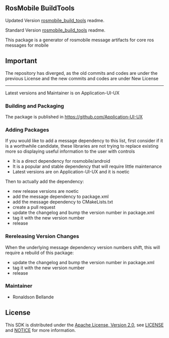 ## RosMobile BuildTools

Updated Version [rosmobile_build_tools](https://github.com/Application-UI-UX/rosmobile_build_tools) readme.

Standard Version [rosmobile_build_tools](https://github.com/rosmobile/rosmobile_build_tools) readme.

This package is a generator of rosmobile message artifacts for core ros messages for mobile

## Important
The repository has diverged, as the old commits and codes are under the previous License and
the new commits and codes are under New License

----

Latest versions and Maintainer is on Application-UI-UX

### Building and Packaging
The package is published in https://github.com/Application-UI-UX

### Adding Packages

If you would like to add a message dependency to this list, first consider if it is a worthwhile candidate, these libraries 
are not trying  to replace existing more so displaying useful information to the user with controls

* It is a direct dependency for rosmobile/android
* It is a popular and stable dependency that will require little maintenance
* Latest versions are on Application-UI-UX and it is noetic

Then to actually add the dependency:

* new release versions are noetic
* add the message dependency to package.xml
* add the message dependency to CMakeLists.txt
* create a pull request
* update the changelog and bump the version number in package.xml
* tag it with the new version number
* release

### Rereleasing Version Changes

When the underlying message dependency version numbers shift, this will
require a rebuild of this package:

* update the changelog and bump the version number in package.xml
* tag it with the new version number
* release

### Maintainer
* Ronaldson Bellande

## License
This SDK is distributed under the [Apache License, Version 2.0](https://www.apache.org/licenses/LICENSE-2.0), see [LICENSE](https://github.com/Application-UI-UX/rosmobile_build_tools/blob/master/LICENSE) and [NOTICE](https://github.com/Application-UI-UX/rosmobile_build_tools/blob/master/LICENSE) for more information.
